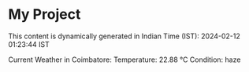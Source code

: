 # My Project

This content is dynamically generated in Indian Time (IST): 2024-02-12 01:23:44 IST


Current Weather in Coimbatore:
Temperature: 22.88 °C
Condition: haze
